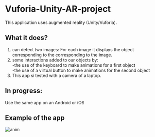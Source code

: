 # Vuforia-Unity-AR-project
This application uses augmented reality (Unity/Vuforia). 
## What it does? 
1. can detect two images: For each image it displays the object corresponding to the corresponding to the image.  
2. some interactions added to our objects by:  
-the use of the keyboard to make animations for a first object  
-the use of a virtual button to make animations for the second object  
3. This app si tested with a camera of a laptop. 
## In progress: 
Use the same app on an Android or iOS
## Example of the app
![anim](https://user-images.githubusercontent.com/73020056/147888952-fe92c268-3b5c-4e7f-9909-80eb7fa3b631.PNG)
